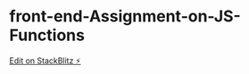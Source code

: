 # front-end-Assignment-on-JS-Functions

[Edit on StackBlitz ⚡️](https://stackblitz.com/edit/web-platform-3umsb6)